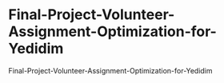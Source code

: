 # Final-Project-Volunteer-Assignment-Optimization-for-Yedidim
 Final-Project-Volunteer-Assignment-Optimization-for-Yedidim
